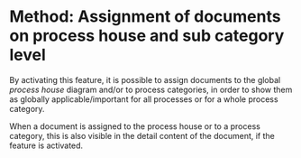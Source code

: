 # Method: Assignment of documents on process house and sub category level

By activating this feature, it is possible to assign documents to the global _process house_ diagram and/or to process categories, in order to show them as globally applicable/important for all processes or for a whole process category. 

When a document is assigned to the process house or to a process category, this is also visible in the detail content of the document, if the feature is activated. 
